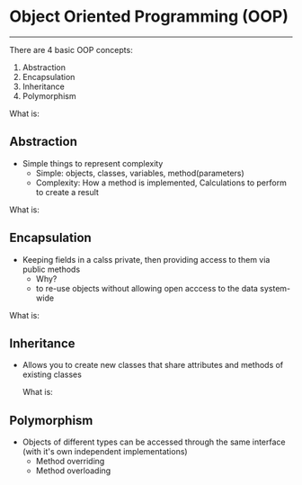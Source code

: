 # Object Oriented Programming (OOP)
-----------------------------------
There are 4 basic OOP concepts:
1. Abstraction
2. Encapsulation
3. Inheritance
4. Polymorphism


What is: 
## Abstraction
* Simple things to represent complexity
    * Simple: objects, classes, variables, method(parameters)
    * Complexity: How a method is implemented, Calculations to perform to create a result
    
    
What is: 
## Encapsulation
* Keeping fields in a calss private, then providing access to them via public methods
    * Why?
    * to re-use objects without allowing open acccess to the data system-wide


What is: 
## Inheritance
* Allows you to create new classes that share attributes and methods of existing classes
    
    
    What is: 
## Polymorphism
* Objects of different types can be accessed through the same interface (with it's own independent implementations)
    * Method overriding
    * Method overloading
